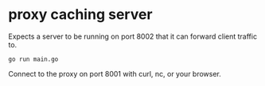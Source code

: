 # proxy caching server

Expects a server to be running on port 8002 that it can forward client traffic to.

`go run main.go`

Connect to the proxy on port 8001 with curl, nc, or your browser. 
